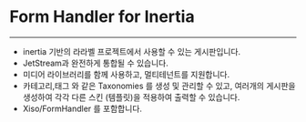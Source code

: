 # Form Handler for Inertia

---
- inertia 기반의 라라벨 프로젝트에서 사용할 수 있는 게시판입니다.
- JetStream과 완전하게 통합될 수 있습니다.
- 미디어 라이브러리를 함께 사용하고, 멀티테넌트를 지원합니다.
- 카테고리,태그 와 같은 Taxonomies 를 생성 및 관리할 수 있고, 여러개의 게시판을 생성하여 각각 다른 스킨 (템플릿)을 적용하여 출력할 수 있습니다.
- Xiso/FormHandler 를 포함합니다. 
